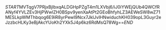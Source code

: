 $START$MVTqgV7PRjxBjIbxqALDGHpPZgT4m1LXVbj6/iJ0iYWEjQUb4QWCfRANyf4YVLZEv3HjPWwlZH0BSpv9yenXaAtPt2GEoBhfyhLZ3AEWeSW8wZ71MESLkpWMThbqog6E9iR8yrPewI9Ncx7JklJvIHNwiduchKH039opL3Guyr2eJzzbcHLKy3eBjAkcYUoKh2YXk5J4p6kz6RdMsQ78Wg==$END$
